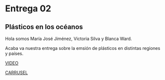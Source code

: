 # Entrega 02
## Plásticos en los océanos 

Hola somos María José Jiménez, Victoria Silva y Blanca Ward.

Acaba va nuestra entrega sobre la emsión de plásticos en distintas regiones y países. 

[VIDEO]( https://www.youtube.com/watch?v=fAd_3jQChUg)

[CARRUSEL](https://www.canva.com/design/DAGTQzpiReM/uwTKwiDrClOv4lM8HjWvlQ/edit?utm_content=DAGTQzpiReM&utm_campaign=designshare&utm_medium=link2&utm_source=sharebutton )
